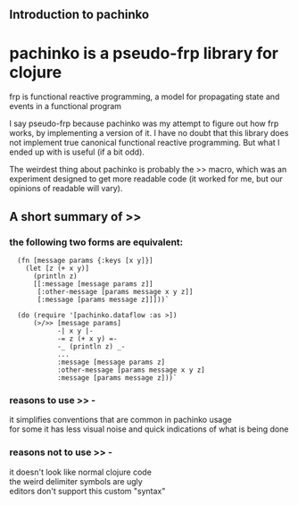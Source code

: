 ## Introduction to pachinko

# pachinko is a pseudo-frp library for clojure

frp is functional reactive programming, a model for propagating state and events
in a functional program

I say pseudo-frp because pachinko was my attempt to figure out how frp works, by
implementing a version of it. I have no doubt that this library does not
implement true canonical functional reactive programming. But what I ended up
with is useful (if a bit odd).

The weirdest thing about pachinko is probably the >> macro, which was an
experiment designed to get more readable code (it worked for me, but our
opinions of readable will vary).



## A short summary of >>

### the following two forms are equivalent:

      (fn [message params {:keys [x y]}]
        (let [z (+ x y)]
          (println z)
          [[:message [message params z]]
           [:other-message [params message x y z]]
           [:message [params message z]]]))`
        
      (do (require '[pachinko.dataflow :as >])
          (>/>> [message params]
                -| x y |-
                -= z (+ x y) =-
                -_ (println z) _-
                ...
                :message [message params z]
                :other-message [params message x y z]
                :message [params message z]))`

### reasons to use >> -

it simplifies conventions that are common in pachinko usage  
for some it has less visual noise and quick indications of what is being done  

### reasons not to use >> -

it doesn't look like normal clojure code  
the weird delimiter symbols are ugly  
editors don't support this custom "syntax"  